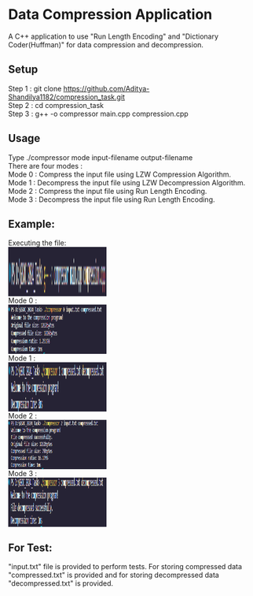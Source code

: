 # Data Compression Application
A C++ application to use "Run Length Encoding" and "Dictionary Coder(Huffman)" for data compression and decompression.<br>
## Setup
Step 1 : git clone https://github.com/Aditya-Shandilya1182/compression_task.git<br>
Step 2 : cd compression_task<br>
Step 3 : g++ -o compressor main.cpp compression.cpp<br>
## Usage
Type ./compressor mode input-filename output-filename <br>
There are four modes : <br>
Mode 0 : Compress the input file using LZW Compression Algorithm.<br>
Mode 1 : Decompress the input file using LZW Decompression Algorithm.<br>
Mode 2 : Compress the input file using Run Length Encoding.<br>
Mode 3 : Decompress the input file using Run Length Encoding.<br>
## Example:
Executing the file:<br>
<a  target="blank"><img align="center" src="\images\firstExecution.png" width="200" height="100" /></a><br>
Mode 0 : <br>
<a  target="blank"><img align="center" src="\images\mode0.png" width="200" height="100" /></a><br>
Mode 1 : <br>
<a  target="blank"><img align="center" src="\images\mode1.png" width="200" height="100" /></a><br>
Mode 2 :<br>
<a  target="blank"><img align="center" src="\images\mode2.png" width="200" height="100" /></a><br>
Mode 3 : <br>
<a  target="blank"><img align="center" src="\images\mode3.png" width="200" height="100" /></a><br>

## For Test:
"input.txt" file is provided to perform tests. For storing compressed data "compressed.txt" is provided and for storing decompressed data "decompressed.txt" is provided.

